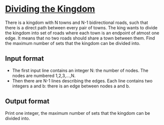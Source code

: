 # [Dividing the Kingdom][link]

There is a kingdom with N towns and N-1 bidirectional roads, such that there is a direct path between every pair of towns. The king wants to divide the kingdom into set of roads where each town is an endpoint of atmost one edge. It means that no two roads should share a town between them. Find the maximum number of sets that the kingdom can be divided into.

## Input format

- The first input line contains an integer N: the number of nodes. The nodes are numbered 1,2,3,...,N.
- Then there are N-1 lines describing the edges. Each line contains two integers a and b: there is an edge between nodes a and b.

## Output format

Print one integer, the maximum number of sets that the kingdom can be divided into.

[link]: https://www.hackerearth.com/practice/algorithms/graphs/depth-first-search/practice-problems/algorithm/dividing-the-kingdom-a3fd374f/
